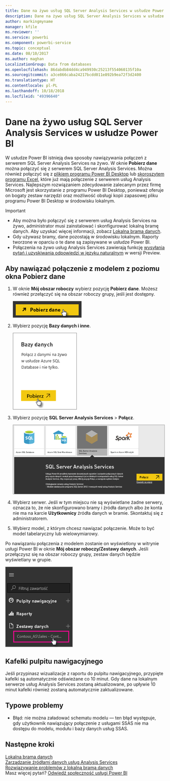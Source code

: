 ```yaml
---
title: Dane na żywo usług SQL Server Analysis Services w usłudze Power BI
description: Dane na żywo usług SQL Server Analysis Services w usłudze Power BI. Ta funkcja jest realizowana za pośrednictwem źródła danych, które zostało skonfigurowane dla bramy przedsiębiorstwa.
author: markingmyname
manager: kfile
ms.reviewer: ''
ms.service: powerbi
ms.component: powerbi-service
ms.topic: conceptual
ms.date: 08/10/2017
ms.author: maghan
LocalizationGroup: Data from databases
ms.openlocfilehash: 86dabdb84dd4ca949930c25213f554060135f10a
ms.sourcegitcommit: a3ce866caba24217bcdd011e892b9ea72f3d2400
ms.translationtype: HT
ms.contentlocale: pl-PL
ms.lasthandoff: 10/18/2018
ms.locfileid: "49396640"
---
```

# <a name="sql-server-analysis-services-live-data-in-power-bi"></a>Dane na żywo usług SQL Server Analysis Services w usłudze Power BI
W usłudze Power BI istnieją dwa sposoby nawiązywania połączeń z serwerem SQL Server Analysis Services na żywo. W oknie **Pobierz dane** można połączyć się z serwerem SQL Server Analysis Services. Można również połączyć się z [plikiem programu Power BI Desktop](service-desktop-files.md) lub [skoroszytem programu Excel](service-excel-workbook-files.md), które już mają połączenie z serwerem usług Analysis Services. Najlepszym rozwiązaniem zdecydowanie zalecanym przez firmę Microsoft jest skorzystanie z programu Power BI Desktop, ponieważ oferuje on bogaty zestaw narzędzi oraz możliwość obsługi kopii zapasowej pliku programu Power BI Desktop w środowisku lokalnym.

 >[!IMPORTANT]
 >* Aby można było połączyć się z serwerem usług Analysis Services na żywo, administrator musi zainstalować i skonfigurować lokalną bramę danych. Aby uzyskać więcej informacji, zobacz [Lokalna brama danych](service-gateway-onprem.md).
 >* Gdy używasz bramy, dane pozostają w środowisku lokalnym.  Raporty tworzone w oparciu o te dane są zapisywane w usłudze Power BI. 
 >* Połączenia na żywo usług Analysis Services zawierają funkcję [wysyłania pytań i uzyskiwania odpowiedzi w języku naturalnym](service-q-and-a-direct-query.md) w wersji Preview.

## <a name="to-connect-to-a-model-from-get-data"></a>Aby nawiązać połączenie z modelem z poziomu okna Pobierz dane
1. W oknie **Mój obszar roboczy** wybierz pozycję **Pobierz dane**. Możesz również przełączyć się na obszar roboczy grupy, jeśli jest dostępny.
   
   ![](media/sql-server-analysis-services-tabular-data/connecttoas_getdatabutton.png)
2. Wybierz pozycję **Bazy danych i inne**.
   
   ![](media/sql-server-analysis-services-tabular-data/connecttoas_getdata_1.png)
3. Wybierz pozycję **SQL Server Analysis Services** > **Połącz**. 
   
   ![](media/sql-server-analysis-services-tabular-data/connecttoas_getdata_2.png)
4. Wybierz serwer. Jeśli w tym miejscu nie są wyświetlane żadne serwery, oznacza to, że nie skonfigurowano bramy i źródła danych albo że konta nie ma na karcie **Użytkownicy** źródła danych w bramie. Skontaktuj się z administratorem.
5. Wybierz model, z którym chcesz nawiązać połączenie. Może to być model tabelaryczny lub wielowymiarowy.

Po nawiązaniu połączenia z modelem zostanie on wyświetlony w witrynie usługi Power BI w oknie **Mój obszar roboczy/Zestawy danych**. Jeśli przełączysz się na obszar roboczy grupy, zestaw danych będzie wyświetlany w grupie.

![](media/sql-server-analysis-services-tabular-data/connecttoas_dataset_5.png)

## <a name="dashboard-tiles"></a>Kafelki pulpitu nawigacyjnego
Jeśli przypinasz wizualizacje z raportu do pulpitu nawigacyjnego, przypięte kafelki są automatycznie odświeżane co 10 minut. Gdy dane na lokalnym serwerze usług Analysis Services zostaną aktualizowane, po upływie 10 minut kafelki również zostaną automatycznie zaktualizowane.

## <a name="common-issues"></a>Typowe problemy

* Błąd: nie można załadować schematu modelu — ten błąd występuje, gdy użytkownik nawiązujący połączenie z usługami SSAS nie ma dostępu do modelu, modułu i bazy danych usług SSAS.

## <a name="next-steps"></a>Następne kroki
[Lokalna brama danych](service-gateway-onprem.md)  
[Zarządzanie źródłami danych usług Analysis Services](service-gateway-enterprise-manage-ssas.md)  
[Rozwiązywanie problemów z lokalną bramą danych](service-gateway-onprem-tshoot.md)  
Masz więcej pytań? [Odwiedź społeczność usługi Power BI](http://community.powerbi.com/)